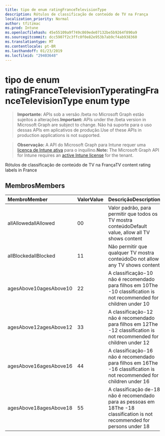 ```yaml
---
title: tipo de enum ratingFranceTelevisionType
description: Rótulos de classificação de conteúdo de TV na França
localization_priority: Normal
author: tfitzmac
ms.prod: Intune
ms.openlocfilehash: 45e55109a9f749c869ede07132be5b9264f890a9
ms.sourcegitcommit: dcc5907f2c3ffc0f0e82e953b7ab9cf4ab938360
ms.translationtype: MT
ms.contentlocale: pt-BR
ms.lasthandoff: 01/23/2019
ms.locfileid: "29403648"
---
```

# <a name="ratingfrancetelevisiontype-enum-type"></a><span data-ttu-id="73d33-103">tipo de enum ratingFranceTelevisionType</span><span class="sxs-lookup"><span data-stu-id="73d33-103">ratingFranceTelevisionType enum type</span></span>

> <span data-ttu-id="73d33-104">**Importante:** APIs sob a versão /beta no Microsoft Graph estão sujeitos a alterações.</span><span class="sxs-lookup"><span data-stu-id="73d33-104">**Important:** APIs under the /beta version in Microsoft Graph are subject to change.</span></span> <span data-ttu-id="73d33-105">Não há suporte para o uso dessas APIs em aplicativos de produção.</span><span class="sxs-lookup"><span data-stu-id="73d33-105">Use of these APIs in production applications is not supported.</span></span>

> <span data-ttu-id="73d33-106">**Observação:** A API do Microsoft Graph para Intune requer uma [licença de Intune ativa](https://go.microsoft.com/fwlink/?linkid=839381) para o inquilino.</span><span class="sxs-lookup"><span data-stu-id="73d33-106">**Note:** The Microsoft Graph API for Intune requires an [active Intune license](https://go.microsoft.com/fwlink/?linkid=839381) for the tenant.</span></span>

<span data-ttu-id="73d33-107">Rótulos de classificação de conteúdo de TV na França</span><span class="sxs-lookup"><span data-stu-id="73d33-107">TV content rating labels in France</span></span>

## <a name="members"></a><span data-ttu-id="73d33-108">Membros</span><span class="sxs-lookup"><span data-stu-id="73d33-108">Members</span></span>
|<span data-ttu-id="73d33-109">Membro</span><span class="sxs-lookup"><span data-stu-id="73d33-109">Member</span></span>|<span data-ttu-id="73d33-110">Valor</span><span class="sxs-lookup"><span data-stu-id="73d33-110">Value</span></span>|<span data-ttu-id="73d33-111">Descrição</span><span class="sxs-lookup"><span data-stu-id="73d33-111">Description</span></span>|
|:---|:---|:---|
|<span data-ttu-id="73d33-112">allAllowed</span><span class="sxs-lookup"><span data-stu-id="73d33-112">allAllowed</span></span>|<span data-ttu-id="73d33-113">0</span><span class="sxs-lookup"><span data-stu-id="73d33-113">0</span></span>|<span data-ttu-id="73d33-114">Valor padrão, para permitir que todos os TV mostra conteúdo</span><span class="sxs-lookup"><span data-stu-id="73d33-114">Default value, allow all TV shows content</span></span>|
|<span data-ttu-id="73d33-115">allBlocked</span><span class="sxs-lookup"><span data-stu-id="73d33-115">allBlocked</span></span>|<span data-ttu-id="73d33-116">1</span><span class="sxs-lookup"><span data-stu-id="73d33-116">1</span></span>|<span data-ttu-id="73d33-117">Não permitir que qualquer TV mostra conteúdo</span><span class="sxs-lookup"><span data-stu-id="73d33-117">Do not allow any TV shows content</span></span>|
|<span data-ttu-id="73d33-118">agesAbove10</span><span class="sxs-lookup"><span data-stu-id="73d33-118">agesAbove10</span></span>|<span data-ttu-id="73d33-119">2</span><span class="sxs-lookup"><span data-stu-id="73d33-119">2</span></span>|<span data-ttu-id="73d33-120">A classificação-10 não é recomendado para filhos em 10</span><span class="sxs-lookup"><span data-stu-id="73d33-120">The -10 classification is not recommended for children under 10</span></span>|
|<span data-ttu-id="73d33-121">agesAbove12</span><span class="sxs-lookup"><span data-stu-id="73d33-121">agesAbove12</span></span>|<span data-ttu-id="73d33-122">3</span><span class="sxs-lookup"><span data-stu-id="73d33-122">3</span></span>|<span data-ttu-id="73d33-123">A classificação-12 não é recomendado para filhos em 12</span><span class="sxs-lookup"><span data-stu-id="73d33-123">The -12 classification is not recommended for children under 12</span></span>|
|<span data-ttu-id="73d33-124">agesAbove16</span><span class="sxs-lookup"><span data-stu-id="73d33-124">agesAbove16</span></span>|<span data-ttu-id="73d33-125">4</span><span class="sxs-lookup"><span data-stu-id="73d33-125">4</span></span>|<span data-ttu-id="73d33-126">A classificação-16 não é recomendado para filhos em 16</span><span class="sxs-lookup"><span data-stu-id="73d33-126">The -16 classification is not recommended for children under 16</span></span>|
|<span data-ttu-id="73d33-127">agesAbove18</span><span class="sxs-lookup"><span data-stu-id="73d33-127">agesAbove18</span></span>|<span data-ttu-id="73d33-128">5</span><span class="sxs-lookup"><span data-stu-id="73d33-128">5</span></span>|<span data-ttu-id="73d33-129">A classificação de-18 não é recomendado para as pessoas em 18</span><span class="sxs-lookup"><span data-stu-id="73d33-129">The -18 classification is not recommended for persons under 18</span></span>|




